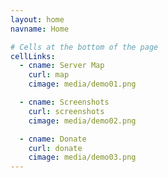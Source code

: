 ```yaml
---
layout: home
navname: Home

# Cells at the bottom of the page
cellLinks:
  - cname: Server Map
    curl: map
    cimage: media/demo01.png

  - cname: Screenshots
    curl: screenshots
    cimage: media/demo02.png

  - cname: Donate
    curl: donate
    cimage: media/demo03.png
---
```

